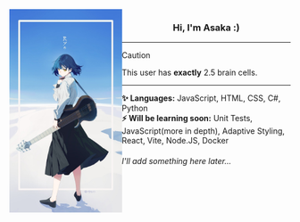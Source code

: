 <div align="center">
    <img align="left" src="Assets/banner.jpg" width="40%">
</div>

<div align="center">
    <h3 align="center">Hi, I'm Asaka :)</h3>
</div>

---

> [!CAUTION]
> This user has **exactly** 2.5 brain cells.

---

<dl>
    <dd><b>✨ Languages:</b> JavaScript, HTML, CSS, C#, Python</dd>
    <dd><b>⚡ Will be learning soon:</b> Unit Tests, JavaScript(more in depth), Adaptive Styling, React, Vite, Node.JS, Docker</dd>
</dl>

###### I'll add something here later...

<!--

[![Asaka's GitHub stats](https://github-readme-stats.vercel.app/api?username=AsakaJX&show_icons=true)](https://github.com/anuraghazra/github-readme-stats)

[![Top Langs](https://github-readme-stats.vercel.app/api/top-langs/?username=AsakaJX&layout=compact)](https://github.com/anuraghazra/github-readme-stats)


**AsakaJX/AsakaJX** is a ✨ _special_ ✨ repository because its `README.md` (this file) appears on your GitHub profile.

Here are some ideas to get you started:

- 🔭 I’m currently working on ...
- 🌱 I’m currently learning ...
- 👯 I’m looking to collaborate on ...
- 🤔 I’m looking for help with ...
- 💬 Ask me about ...
- 📫 How to reach me: ...
- 😄 Pronouns: ...
- ⚡ Fun fact: ...
-->
